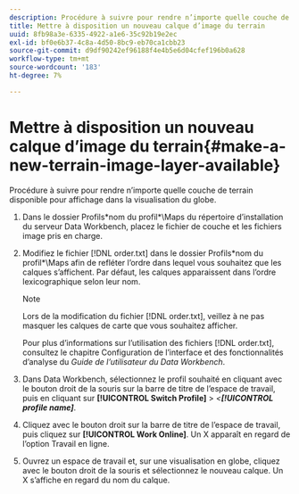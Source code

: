 ```yaml
---
description: Procédure à suivre pour rendre n’importe quelle couche de terrain disponible pour affichage dans la visualisation du globe.
title: Mettre à disposition un nouveau calque d’image du terrain
uuid: 8fb98a3e-6335-4922-a1e6-35c92b19e2ec
exl-id: bf0e6b37-4c8a-4d50-8bc9-eb70ca1cbb23
source-git-commit: d9df90242ef96188f4e4b5e6d04cfef196b0a628
workflow-type: tm+mt
source-wordcount: '183'
ht-degree: 7%

---
```


# Mettre à disposition un nouveau calque d’image du terrain{#make-a-new-terrain-image-layer-available}

Procédure à suivre pour rendre n’importe quelle couche de terrain disponible pour affichage dans la visualisation du globe.

1. Dans le dossier Profils\*nom du profil*\Maps du répertoire d’installation du serveur Data Workbench, placez le fichier de couche et les fichiers image pris en charge.
1. Modifiez le fichier [!DNL order.txt] dans le dossier Profils\*nom du profil*\Maps afin de refléter l’ordre dans lequel vous souhaitez que les calques s’affichent. Par défaut, les calques apparaissent dans l’ordre lexicographique selon leur nom.

   >[!NOTE]
   >
   >Lors de la modification du fichier [!DNL order.txt], veillez à ne pas masquer les calques de carte que vous souhaitez afficher.

   Pour plus d’informations sur l’utilisation des fichiers [!DNL order.txt], consultez le chapitre Configuration de l’interface et des fonctionnalités d’analyse du *Guide de l’utilisateur du Data Workbench*.

1. Dans Data Workbench, sélectionnez le profil souhaité en cliquant avec le bouton droit de la souris sur la barre de titre de l’espace de travail, puis en cliquant sur **[!UICONTROL Switch Profile]** > *&lt;**[!UICONTROL profile name]***.
1. Cliquez avec le bouton droit sur la barre de titre de l’espace de travail, puis cliquez sur **[!UICONTROL Work Online]**. Un X apparaît en regard de l’option Travail en ligne.
1. Ouvrez un espace de travail et, sur une visualisation en globe, cliquez avec le bouton droit de la souris et sélectionnez le nouveau calque. Un X s’affiche en regard du nom du calque.
